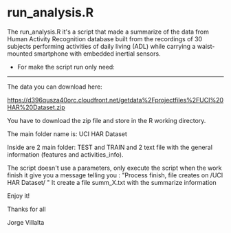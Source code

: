 run_analysis.R
===============

The run_analysis.R it's a script that made a summarize of the data from Human Activity Recognition database built from the recordings of 30 subjects performing activities of daily living (ADL) while carrying a waist-mounted smartphone with embedded inertial sensors.

- For make the script run only need: 
-----------------------------------------

The data you can download here:

https://d396qusza40orc.cloudfront.net/getdata%2Fprojectfiles%2FUCI%20HAR%20Dataset.zip
 
You have to download the zip file and store in the R working directory.

The main folder name is: UCI HAR Dataset

Inside are 2 main folder: TEST and TRAIN and 2 text file with the general information (features and activities_info).

The script doesn't use a parameters, only execute the script
when the work finish it give you a message telling you :  "Process finish, file creates on /UCI HAR Dataset/ "
It create a file summ_X.txt with the summarize information

Enjoy it!

Thanks for all

Jorge Villalta

